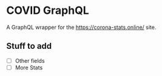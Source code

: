 # COVID GraphQL
A GraphQL wrapper for the https://corona-stats.online/ site.

## Stuff to add
- [ ] Other fields
- [ ] More Stats